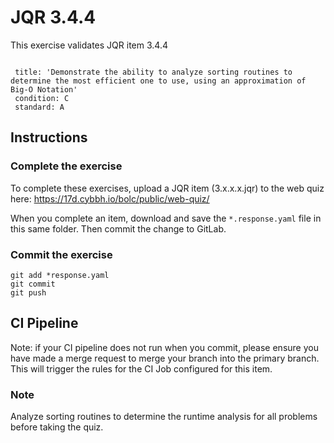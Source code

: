 # JQR 3.4.4

This exercise validates JQR item 3.4.4

```

 title: 'Demonstrate the ability to analyze sorting routines to determine the most efficient one to use, using an approximation of Big-O Notation'
 condition: C
 standard: A
```

## Instructions

### Complete the exercise

To complete these exercises, upload a JQR item (3.x.x.x.jqr) to the web quiz here: https://17d.cybbh.io/bolc/public/web-quiz/

When you complete an item, download and save the `*.response.yaml` file in this same folder. Then commit the change to GitLab.

### Commit the exercise

```
git add *response.yaml
git commit
git push
```

## CI Pipeline

Note: if your CI pipeline does not run when you commit, please ensure you have made a merge request to merge
your branch into the primary branch. This will trigger the rules for the CI Job configured for this item.




### Note
Analyze sorting routines to determine the runtime analysis for all problems before taking the quiz.

